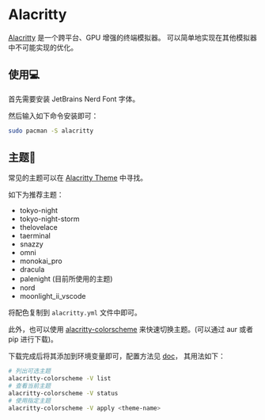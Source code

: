 # Alacritty

[Alacritty](https://github.com/alacritty/alacritty) 是一个跨平台、GPU 增强的终端模拟器。
可以简单地实现在其他模拟器中不可能实现的优化。

## 使用💻

首先需要安装 JetBrains Nerd Font 字体。

然后输入如下命令安装即可：

```sh
sudo pacman -S alacritty
```

## 主题👕

常见的主题可以在 [Alacritty Theme](https://github.com/eendroroy/alacritty-theme) 中寻找。

如下为推荐主题：

- tokyo-night
- tokyo-night-storm
- thelovelace
- taerminal
- snazzy
- omni
- monokai_pro
- dracula
- palenight (目前所使用的主题)
- nord
- moonlight_ii_vscode

将配色复制到 `alacritty.yml` 文件中即可。

此外，也可以使用 [alacritty-colorscheme](https://github.com/toggle-corp/alacritty-colorscheme) 
来快速切换主题。(可以通过 aur 或者 pip 进行下载)。

下载完成后将其添加到环境变量即可，配置方法见 [doc](https://github.com/toggle-corp/alacritty-colorscheme/blob/master/README.md)，
其用法如下：

```sh
# 列出可选主题
alacritty-colorscheme -V list
# 查看当前主题
alacritty-colorscheme -V status
# 使用指定主题
alacritty-colorscheme -V apply <theme-name>
```

